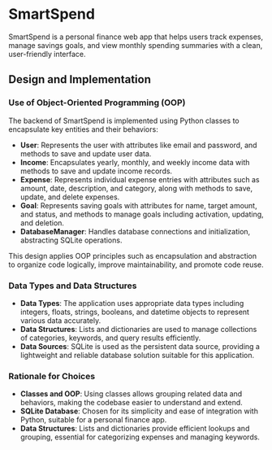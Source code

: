 # SmartSpend

SmartSpend is a personal finance web app that helps users track expenses, manage savings goals, and view monthly spending summaries with a clean, user-friendly interface.

## Design and Implementation

### Use of Object-Oriented Programming (OOP)

The backend of SmartSpend is implemented using Python classes to encapsulate key entities and their behaviors:

- **User**: Represents the user with attributes like email and password, and methods to save and update user data.
- **Income**: Encapsulates yearly, monthly, and weekly income data with methods to save and update income records.
- **Expense**: Represents individual expense entries with attributes such as amount, date, description, and category, along with methods to save, update, and delete expenses.
- **Goal**: Represents saving goals with attributes for name, target amount, and status, and methods to manage goals including activation, updating, and deletion.
- **DatabaseManager**: Handles database connections and initialization, abstracting SQLite operations.

This design applies OOP principles such as encapsulation and abstraction to organize code logically, improve maintainability, and promote code reuse.

### Data Types and Data Structures

- **Data Types**: The application uses appropriate data types including integers, floats, strings, booleans, and datetime objects to represent various data accurately.
- **Data Structures**: Lists and dictionaries are used to manage collections of categories, keywords, and query results efficiently.
- **Data Sources**: SQLite is used as the persistent data source, providing a lightweight and reliable database solution suitable for this application.

### Rationale for Choices

- **Classes and OOP**: Using classes allows grouping related data and behaviors, making the codebase easier to understand and extend.
- **SQLite Database**: Chosen for its simplicity and ease of integration with Python, suitable for a personal finance app.
- **Data Structures**: Lists and dictionaries provide efficient lookups and grouping, essential for categorizing expenses and managing keywords.


